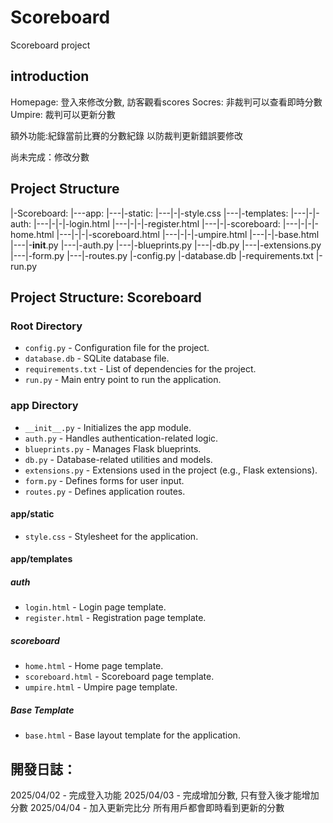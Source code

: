 # Scoreboard
Scoreboard project

## introduction
Homepage: 登入來修改分數, 訪客觀看scores
Socres: 非裁判可以查看即時分數
Umpire: 裁判可以更新分數

額外功能:紀錄當前比賽的分數紀錄 以防裁判更新錯誤要修改

尚未完成：修改分數

## Project Structure
|-Scoreboard:
|---app:
|---|-static:
|---|-|-style.css
|---|-templates:
|---|-|-auth:
|---|-|-|-login.html
|---|-|-|-register.html
|---|-|-scoreboard:
|---|-|-|-home.html
|---|-|-|-scoreboard.html
|---|-|-|-umpire.html
|---|-|-base.html
|---|-__init__.py
|---|-auth.py
|---|-blueprints.py
|---|-db.py
|---|-extensions.py
|---|-form.py
|---|-routes.py
|-config.py
|-database.db
|-requirements.txt
|-run.py

## Project Structure: Scoreboard

### Root Directory
- `config.py` - Configuration file for the project.
- `database.db` - SQLite database file.
- `requirements.txt` - List of dependencies for the project.
- `run.py` - Main entry point to run the application.

### app Directory
- `__init__.py` - Initializes the app module.
- `auth.py` - Handles authentication-related logic.
- `blueprints.py` - Manages Flask blueprints.
- `db.py` - Database-related utilities and models.
- `extensions.py` - Extensions used in the project (e.g., Flask extensions).
- `form.py` - Defines forms for user input.
- `routes.py` - Defines application routes.

#### app/static
- `style.css` - Stylesheet for the application.

#### app/templates
##### auth
- `login.html` - Login page template.
- `register.html` - Registration page template.

##### scoreboard
- `home.html` - Home page template.
- `scoreboard.html` - Scoreboard page template.
- `umpire.html` - Umpire page template.

##### Base Template
- `base.html` - Base layout template for the application.




## 開發日誌：
2025/04/02 - 完成登入功能
2025/04/03 - 完成增加分數, 只有登入後才能增加分數
2025/04/04 - 加入更新完比分 所有用戶都會即時看到更新的分數

